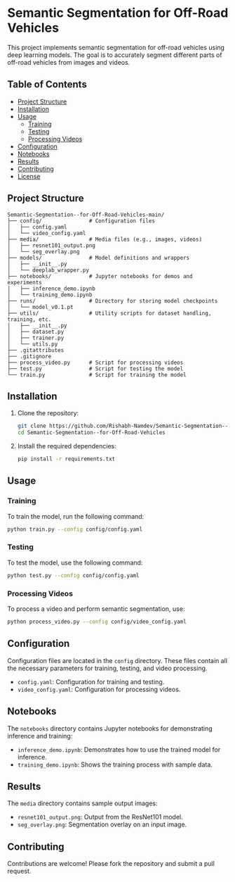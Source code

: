 
# Semantic Segmentation for Off-Road Vehicles

This project implements semantic segmentation for off-road vehicles using deep learning models. The goal is to accurately segment different parts of off-road vehicles from images and videos.

## Table of Contents
- [Project Structure](#project-structure)
- [Installation](#installation)
- [Usage](#usage)
  - [Training](#training)
  - [Testing](#testing)
  - [Processing Videos](#processing-videos)
- [Configuration](#configuration)
- [Notebooks](#notebooks)
- [Results](#results)
- [Contributing](#contributing)
- [License](#license)

## Project Structure
```
Semantic-Segmentation--for-Off-Road-Vehicles-main/
├── config/               # Configuration files
│   ├── config.yaml
│   └── video_config.yaml
├── media/                # Media files (e.g., images, videos)
│   ├── resnet101_output.png
│   └── seg_overlay.png
├── models/               # Model definitions and wrappers
│   ├── __init__.py
│   └── deeplab_wrapper.py
├── notebooks/            # Jupyter notebooks for demos and experiments
│   ├── inference_demo.ipynb
│   └── training_demo.ipynb
├── runs/                 # Directory for storing model checkpoints
│   └── model_v0.1.pt
├── utils/                # Utility scripts for dataset handling, training, etc.
│   ├── __init__.py
│   ├── dataset.py
│   ├── trainer.py
│   └── utils.py
├── .gitattributes
├── .gitignore
├── process_video.py      # Script for processing videos
├── test.py               # Script for testing the model
└── train.py              # Script for training the model
```

## Installation

1. Clone the repository:
    ```bash
    git clone https://github.com/Rishabh-Namdev/Semantic-Segmentation--for-Off-Road-Vehicles.git
    cd Semantic-Segmentation--for-Off-Road-Vehicles
    ```

2. Install the required dependencies:
    ```bash
    pip install -r requirements.txt
    ```

## Usage

### Training
To train the model, run the following command:
```bash
python train.py --config config/config.yaml
```

### Testing
To test the model, use the following command:
```bash
python test.py --config config/config.yaml
```

### Processing Videos
To process a video and perform semantic segmentation, use:
```bash
python process_video.py --config config/video_config.yaml
```

## Configuration
Configuration files are located in the `config` directory. These files contain all the necessary parameters for training, testing, and video processing.

- `config.yaml`: Configuration for training and testing.
- `video_config.yaml`: Configuration for processing videos.

## Notebooks
The `notebooks` directory contains Jupyter notebooks for demonstrating inference and training:

- `inference_demo.ipynb`: Demonstrates how to use the trained model for inference.
- `training_demo.ipynb`: Shows the training process with sample data.

## Results
The `media` directory contains sample output images:

- `resnet101_output.png`: Output from the ResNet101 model.
- `seg_overlay.png`: Segmentation overlay on an input image.

## Contributing
Contributions are welcome! Please fork the repository and submit a pull request.


